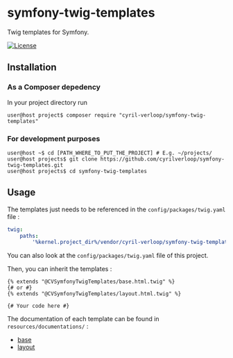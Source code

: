 # symfony-twig-templates

Twig templates for Symfony.

[![License](https://img.shields.io/github/license/cyrilverloop/symfony-twig-templates)](https://github.com/cyrilverloop/symfony-twig-templates/blob/trunk/LICENSE)


## Installation

### As a Composer depedency

In your project directory run
```shellsession
user@host project$ composer require "cyril-verloop/symfony-twig-templates"
```

### For development purposes

```shellsession
user@host ~$ cd [PATH_WHERE_TO_PUT_THE_PROJECT] # E.g. ~/projects/
user@host projects$ git clone https://github.com/cyrilverloop/symfony-twig-templates.git
user@host projects$ cd symfony-twig-templates
```


## Usage

The templates just needs to be referenced in the `config/packages/twig.yaml` file :

```yaml
twig:
    paths:
        '%kernel.project_dir%/vendor/cyril-verloop/symfony-twig-templates/templates': CVSymfonyTwigTemplates
```
You can also look at the `config/packages/twig.yaml` file of this project.

Then, you can inherit the templates :

```twig
{% extends "@CVSymfonyTwigTemplates/base.html.twig" %}
{# or #}
{% extends "@CVSymfonyTwigTemplates/layout.html.twig" %}

{# Your code here #}
```

The documentation of each template can be found in `resources/documentations/` :
- [base](resources/documentations/base.md)
- [layout](resources/documentations/layout.md)
